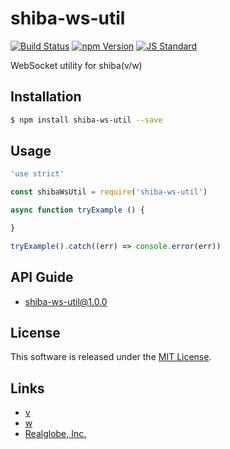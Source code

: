 shiba-ws-util
==========

<!---
This file is generated by ape-tmpl. Do not update manually.
--->

<!-- Badge Start -->
<a name="badges"></a>

[![Build Status][bd_travis_shield_url]][bd_travis_url]
[![npm Version][bd_npm_shield_url]][bd_npm_url]
[![JS Standard][bd_standard_shield_url]][bd_standard_url]

[bd_repo_url]: https://github.com/realglobe-Inc/shiba-ws-util
[bd_travis_url]: http://travis-ci.org/realglobe-Inc/shiba-ws-util
[bd_travis_shield_url]: http://img.shields.io/travis/realglobe-Inc/shiba-ws-util.svg?style=flat
[bd_travis_com_url]: http://travis-ci.com/realglobe-Inc/shiba-ws-util
[bd_travis_com_shield_url]: https://api.travis-ci.com/realglobe-Inc/shiba-ws-util.svg?token=
[bd_license_url]: https://github.com/realglobe-Inc/shiba-ws-util/blob/master/LICENSE
[bd_codeclimate_url]: http://codeclimate.com/github/realglobe-Inc/shiba-ws-util
[bd_codeclimate_shield_url]: http://img.shields.io/codeclimate/github/realglobe-Inc/shiba-ws-util.svg?style=flat
[bd_codeclimate_coverage_shield_url]: http://img.shields.io/codeclimate/coverage/github/realglobe-Inc/shiba-ws-util.svg?style=flat
[bd_gemnasium_url]: https://gemnasium.com/realglobe-Inc/shiba-ws-util
[bd_gemnasium_shield_url]: https://gemnasium.com/realglobe-Inc/shiba-ws-util.svg
[bd_npm_url]: http://www.npmjs.org/package/shiba-ws-util
[bd_npm_shield_url]: http://img.shields.io/npm/v/shiba-ws-util.svg?style=flat
[bd_standard_url]: http://standardjs.com/
[bd_standard_shield_url]: https://img.shields.io/badge/code%20style-standard-brightgreen.svg

<!-- Badge End -->


<!-- Description Start -->
<a name="description"></a>

WebSocket utility for shiba(v/w)

<!-- Description End -->


<!-- Overview Start -->
<a name="overview"></a>



<!-- Overview End -->


<!-- Sections Start -->
<a name="sections"></a>

<!-- Section from "doc/guides/01.Installation.md.hbs" Start -->

<a name="section-doc-guides-01-installation-md"></a>

Installation
-----

```bash
$ npm install shiba-ws-util --save
```


<!-- Section from "doc/guides/01.Installation.md.hbs" End -->

<!-- Section from "doc/guides/02.Usage.md.hbs" Start -->

<a name="section-doc-guides-02-usage-md"></a>

Usage
---------

```javascript
'use strict'

const shibaWsUtil = require('shiba-ws-util')

async function tryExample () {

}

tryExample().catch((err) => console.error(err))

```


<!-- Section from "doc/guides/02.Usage.md.hbs" End -->

<!-- Section from "doc/guides/10.API Guide.md.hbs" Start -->

<a name="section-doc-guides-10-a-p-i-guide-md"></a>

API Guide
-----

+ [shiba-ws-util@1.0.0](./doc/api/api.md)


<!-- Section from "doc/guides/10.API Guide.md.hbs" End -->


<!-- Sections Start -->


<!-- LICENSE Start -->
<a name="license"></a>

License
-------
This software is released under the [MIT License](https://github.com/realglobe-Inc/shiba-ws-util/blob/master/LICENSE).

<!-- LICENSE End -->


<!-- Links Start -->
<a name="links"></a>

Links
------

+ [v][v_url]
+ [w][w_url]
+ [Realglobe, Inc.][realglobe,_inc__url]

[v_url]: https://github.com/realglobe-Inc/v
[w_url]: https://github.com/realglobe-Inc/w
[realglobe,_inc__url]: http://realglobe.jp

<!-- Links End -->
